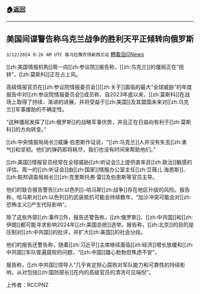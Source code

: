 ###  [:house:返回](README.md)
---


## 美国间谍警告称乌克兰战争的胜利天平正倾转向俄罗斯
`3/12/2024 9:26 AM UTC 喜马拉雅农场新西兰站` [轉載自GNews](https://gnews.org/articles/2386994)

[[zh:美国情报机构]]周一向[[zh:参议院]]报告称，[[zh:乌克兰]]的僵局正在“扭转”，[[zh:莫斯科]]正在占上风。

高级情报官员在[[zh:参议院情报委员会]][[zh:关于]]面临的最大“全球威胁”的年度报告中对[[zh:参议院情报委员会]]成员称，自2023年底以来，[[zh:莫斯科]]在战场上取得了持续、渐进的进展，并将受益于[[zh:美国]]及其盟国未来对[[zh:乌克兰]]军事援助的不确定性。

“这种僵局发挥了[[zh:俄罗斯]]的战略军事优势，并且正在日益向有利于[[zh:莫斯科]]的方向转变。”

[[zh:中央情报局局长]]威廉·伯恩斯作证说，“[[zh:乌克兰]]人并没有失去[[zh:勇气]]和坚韧。他们的弹药即将耗尽，我们也没有时间来帮助他们。”

[[zh:美国]]情报官员经常在全球威胁[[zh:听证会]]上提供直率且[[zh:政治]]敏感的评估。周一的[[zh:听证会]]由[[zh:国家]]情报办公室主任[[zh:艾薇儿·海恩斯]]、[[zh:联邦调查局局长]][[zh:克里斯托弗·雷]]及伯恩斯等官员主导。

他们的联合报告警告[[zh:以色列]]\-哈马斯[[zh:战争]]存在地区升级的风险。报告称，哈马斯对[[zh:以色列]]的武装抵抗可能会持续数年，“加沙冲突可能会对[[zh:恐怖主义]]产生代际影响”。

除了这些外部[[zh:事件]]外，报告还警告称，[[zh:俄罗斯]]、[[zh:中共国]]和[[zh:伊朗]]都可能寻求影响2024年[[zh:美国总统]]选举。报告称，[[zh:北京]]的目的是压制对[[zh:中共国]]的批评，并扩大[[zh:美国]]的社会分歧。

他们的报告还警告称，随着[[zh:习近平]]主席继续面临[[zh:经济]]增长放缓和[[zh:中共国]]军队普遍腐败的问题，“[[zh:中国]]雄心勃勃但焦虑不安”。

报告称，[[zh:中共国]]领导人“几乎肯定担心腐败对军队能力和可靠性的持续影响，从对包括[[zh:国防部长]]在内的高级官员的清洗可见端倪”。

上传者：RCCPNZ
